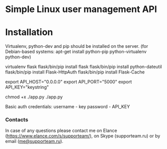 # Simple Linux user management API

# Installation
Virtualenv, python-dev and pip should be installed on the server.
(for Debian-based systems: apt-get install python-pip python-virtualenv python-dev)

virtualenv flask
flask/bin/pip install flask
flask/bin/pip install python-dateutil
flask/bin/pip install Flask-HttpAuth
flask/bin/pip install Flask-Cache

export API_HOST="0.0.0.0"
export API_PORT="5000"
export API_KEY="keystring"

chmod +x ./app.py
./app.py

Basic auth credentials: 
username - key
password - API_KEY

### Contacts
In case of any questions please contact me on Elance (https://www.elance.com/s/supporteam/), on Skype (supporteam.ru) or by email (me@supporteam.ru).

